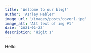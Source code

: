 ```yaml
---
title: 'Welcome to our blog!'
author: 'Ashley Hebler'
image_url: '/images/posts/cover1.jpg'
image_alt: 'Alt text of img #1'
date: '2021-02-22'
description: 'Higit s'
---
```

Hello

